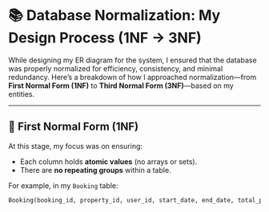 # 📚 Database Normalization: My Design Process (1NF → 3NF)

While designing my ER diagram for the system, I ensured that the database was properly normalized for efficiency, consistency, and minimal redundancy. Here’s a breakdown of how I approached normalization—from **First Normal Form (1NF)** to **Third Normal Form (3NF)**—based on my entities.

---

## 🔹 First Normal Form (1NF)

At this stage, my focus was on ensuring:
- Each column holds **atomic values** (no arrays or sets).
- There are **no repeating groups** within a table.

For example, in my `Booking` table:

```sql
Booking(booking_id, property_id, user_id, start_date, end_date, total_price, status, created_at)
